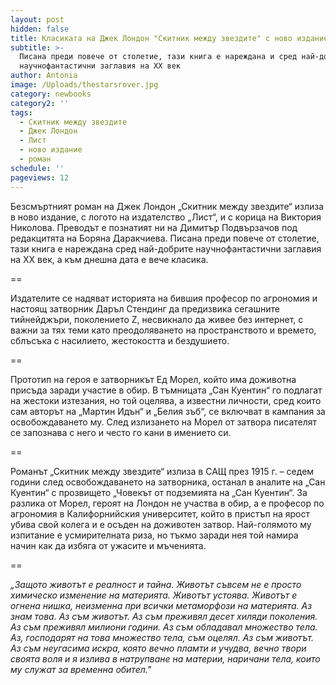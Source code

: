 ```yaml
---
layout: post
hidden: false
title: Класиката на Джек Лондон "Скитник между звездите" с ново издание
subtitle: >-
  Писана преди повече от столетие, тази книга е нареждана и сред най-добрите
  научнофантастични заглавия на ХХ век
author: Antonia
image: /Uploads/thestarsrover.jpg
category: newbooks
category2: ''
tags:
  - Скитник между звездите
  - Джек Лондон
  - Лист
  - ново издание
  - роман
schedule: ''
pageviews: 12
---
```

Безсмъртният роман на Джек Лондон „Скитник между звездите“ излиза в ново издание, с логото на издателство „Лист“, и с корица на Виктория Николова. Преводът е познатият ни на Димитър Подвързачов под редакцитята на Боряна Даракчиева. Писана преди повече от столетие, тази книга е нареждана сред най-добрите научнофантастични заглавия на ХХ век, а към днешна дата е вече класика. 

\==

Издателите се надяват историята на бившия професор по агрономия и настоящ затворник Даръл Стендинг да предизвика сегашните тийнейджъри, поколението Z, несвикнало да живее без интернет, с важни за тях теми като преодоляването на пространството и времето, сблъсъка с насилието, жестокостта и бездушието. 

\==

Прототип на героя е затворникът Ед Морел, който има доживотна присъда заради участие в обир. В тъмницата „Сан Куентин“ го подлагат на жестоки изтезания, но той оцелява, а известни личности, сред които сам авторът на „Мартин Идън“ и „Белия зъб“, се включват в кампания за освобождаването му. След излизането на Морел от затвора писателят се запознава с него и често го кани в имението си.

\==

Романът „Скитник между звездите“ излиза в САЩ през 1915 г. – седем години след освобождаването на затворника, останал в аналите на „Сан Куентин“ с прозвището „Човекът от подземията на „Сан Куентин“.
За разлика от Морел, героят на Лондон не участва в обир, а е професор по агрономия в Калифорнийския университет, който в пристъп на ярост убива свой колега и е осъден на доживотен затвор. Най-голямото му изпитание е усмирителната риза, но тъкмо заради нея той намира начин как да избяга от ужасите и мъченията. 

\==

*„Защото животът е реалност и тайна. Животът съвсем не е просто химическо изменение на материята. Животът устоява. Животът е огнена нишка, неизменна при всички метаморфози на материята. Аз знам това. Аз съм животът. Аз съм преживял десет хиляди поколения. Аз съм преживял милиони години. Аз съм обладавал множество тела. Аз, господарят на това множество тела, съм оцелял. Аз съм животът. Аз съм неугасима искра, която вечно пламти и учудва, вечно твори своята воля и я излива в натрупване на материи, наричани тела, които му служат за временна обител."*